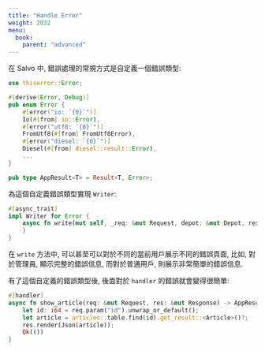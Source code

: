 ```yaml
---
title: "Handle Error"
weight: 2032
menu:
  book:
    parent: "advanced"
---
```


在 Salvo 中, 錯誤處理的常規方式是自定義一個錯誤類型:

```rust
use thiserror::Error;

#[derive(Error, Debug)]
pub enum Error {
    #[error("io: `{0}`")]
    Io(#[from] io::Error),
    #[error("utf8: `{0}`")]
    FromUtf8(#[from] FromUtf8Error),
    #[error("diesel: `{0}`")]
    Diesel(#[from] diesel::result::Error),
    ...
}

pub type AppResult<T> = Result<T, Error>;
```

為這個自定義錯誤類型實現 ```Writer```:

```rust
#[async_trait]
impl Writer for Error {
    async fn write(mut self, _req: &mut Request, depot: &mut Depot, res: &mut Response) {
    }
}
```

在 ```write``` 方法中, 可以甚至可以對於不同的當前用戶展示不同的錯誤頁面, 比如, 對於管理員, 顯示完整的錯誤信息, 而對於普通用戶, 則展示非常簡單的錯誤信息.

有了這個自定義的錯誤類型後, 後面對於 ```handler``` 的錯誤就會變得很簡單:

```rust
#[handler]
async fn show_article(req: &mut Request, res: &mut Response) -> AppResult<()> {
    let id: i64 = req.param("id").unwrap_or_default();
    let article = articles::table.find(id).get_result::<Article>()?;
    res.render(Json(article));
    Ok(())
}
```